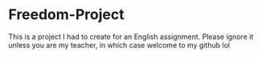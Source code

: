 # Freedom-Project
This is a project I had to create for an English assignment. Please ignore it unless you are my teacher, in which case welcome to my github lol
